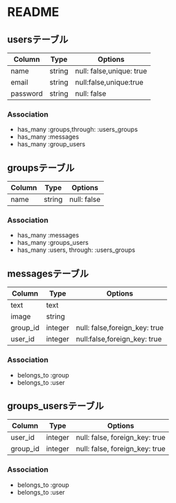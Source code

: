 # README

## usersテーブル
Column|Type|Options|
|------|----|-------|
|name|string|null: false,unique: true|
|email|string|null:false,unique:true|
|password|string|null: false|

### Association
- has_many :groups,through: :users_groups
- has_many :messages
- has_many :group_users

## groupsテーブル
Column|Type|Options|
|------|----|-------|
|name|string|null: false|

### Association
- has_many :messages
- has_many :groups_users
- has_many :users, through: :users_groups

## messagesテーブル
|Column|Type|Options|
|------|----|-------|
|text|text||
|image|string||
|group_id|integer|null: false,foreign_key: true|
|user_id|integer|null:false,foreign_key: true|

### Association
- belongs_to :group
- belongs_to :user

## groups_usersテーブル

|Column|Type|Options|
|------|----|-------|
|user_id|integer|null: false, foreign_key: true|
|group_id|integer|null: false, foreign_key: true|

### Association
- belongs_to :group
- belongs_to :user